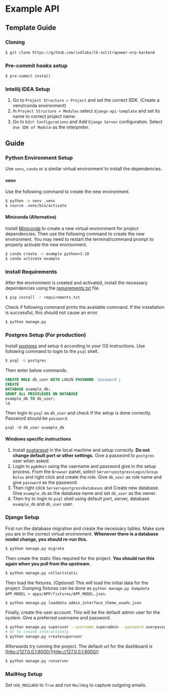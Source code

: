 # Example API

## Template Guide

### Cloning

```bash
$ git clone https://github.com/ixdlabs/lk-solitrapower-erp-backend
```

### Pre-commit hooks setup

```bash
$ pre-commit install
```

### Intellij IDEA Setup

1. Go to `Project Structure > Project` and set the correct SDK. (Create a venv/conda environment)
2. In `Project Structure > Modules` select `django-api-template` and set its name to correct project name.
3. Go to `Edit Configurations` and Add `Django Server` configuration. Select `Use SDK of Module` as the interpreter.

## Guide

### Python Environment Setup

Use `venv`, `conda` or a similar virtual environment to install the dependencies.

#### venv

Use the following command to create the new environment.

```bash
$ python -m venv .venv
$ source .venv/bin/activate
```

#### Miniconda (Alternative)

Install [Miniconda](https://docs.conda.io/projects/conda/en/latest/user-guide/install/) to create a new virtual
environment for project dependencies. Then use the following command to create the new environment. You may need to
restart the terminal/command prompt to properly activate the new environment.

```bash
$ conda create -n example python=3.10
$ conda activate example
```

### Install Requirements

After the environment is created and activated, install the necessary dependencies using
the [requirements.txt](requirements.txt) file.

```bash
$ pip install -r requirements.txt
```

Check if following command prints the available command. If the installation is successful, this should not cause an
error.

```bash
$ python manage.py
```

### Postgres Setup (For production)

Install [postgres](https://www.postgresql.org/download/) and setup it according to your OS instructions. Use following
command to login to the `psql` shell.

```bash
$ psql -U postgres
```

Then enter below commands.

```sql
CREATE ROLE db_user WITH LOGIN PASSWORD 'password';
CREATE
DATABASE example_db;
GRANT ALL PRIVILEGES ON DATABASE
example_db TO db_user;
\q
```

Then login to `psql` as `db_user` and check if the setup is done correctly. Password should be `password`.

```
psql -U db_user example_db
```

#### Windows specific instructions

1. Install [postgresql](https://www.postgresql.org/) in the local machine and setup correctly. **Do not change default
   port or other settings.** Give a password to `postgres` user when asked.
2. Login to `pgAdmin` using the username and password give in the setup process. From the `Browser` panel,
   select `Server>postgres>Login/Group Roles` and right click and create the role. Give `db_user` as role name and
   give `password` as the password.
3. Then right click `Server>postgres>Databases` and Create new database. Give `example_db` as the database name and
   set `db_user` as the owner.
4. Then try to login to `psql` shell using default port, server, database `example_db` and `db_user` user.

### Django Setup

First run the database migration and create the necessary tables. Make sure you are in the correct virtual
environment. **Whenever there is a database model change, you should re-run this.**

```bash
$ python manage.py migrate
```

Then create the static files required for the project. **You should run this again when you pull from the upstream.**

```bash
$ python manage.py collectstatic
```

Then load the fixtures. (Optional) This will load the initial data for the project.
Dumping fixtures can be done as `python manage.py dumpdata APP.MODEL > apps/APP/fixtures/APP_MODEL.json`.

```bash
$ python manage.py loaddata admin_interface_theme_uswds.json
```

Finally, create the user account. This will be the default admin user for the system. Give a preferred username and
password.

```bash
$ python manage.py superuser --username superadmin --password userpassword
# Or to create interactively
$ python manage.py createsuperuser
```

Afterwards try running the project. The default url for the dashboard
is [http://127.0.0.1:8000/](http://127.0.0.1:8000/)

```bash
$ python manage.py runserver
```

### MailHog Setup

Set `USE_MAILHOG` to `True` and run `MailHog` to capture outgoing emails.
